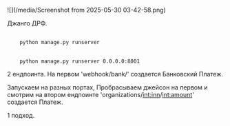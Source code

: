 ![](/media/Screenshot from 2025-05-30 03-42-58.png)


Джанго ДРФ. 
    
##
        python manage.py runserver

##
        python manage.py runserver 0.0.0.0:8001


2 ендпоинта. На первом 'webhook/bank/' создается Банковский Платеж.

Запускаем на разных портах, Пробрасываем джейсон на первом и смотрим на втором ендпоинте 'organizations/<int:inn>/<int:amount>' создается Платеж.

1 подход.